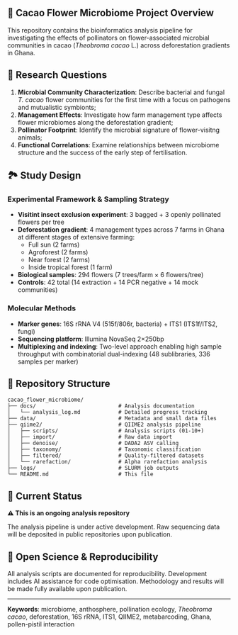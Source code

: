 ## 🌺 Cacao Flower Microbiome Project Overview

This repository contains the bioinformatics analysis pipeline for investigating the effects of pollinators on flower-associated microbial communities in cacao (*Theobroma cacao* L.) across deforestation gradients in Ghana.

## 🔬 Research Questions

1. **Microbial Community Characterization**: Describe bacterial and fungal *T. cacao* flower communities for the first time with a focus on pathogens and mutualistic symbionts;
2. **Management Effects**: Investigate how farm management type affects flower microbiomes along the deforestation gradient;
3. **Pollinator Footprint**: Identify the microbial signature of flower-visitng animals;
4. **Functional Correlations**: Examine relationships between microbiome structure and the success of the early step of fertilisation.

## 🏞️ Study Design

### **Experimental Framework & Sampling Strategy**
- **Visitint insect exclusion experiment**: 3 bagged + 3 openly pollinated flowers per tree
- **Deforestation gradient**: 4 management types across 7 farms in Ghana at different stages of extensive farming:
  - Full sun (2 farms)
  - Agroforest (2 farms) 
  - Near forest (2 farms)
  - Inside tropical forest (1 farm)
- **Biological samples**: 294 flowers (7 trees/farm × 6 flowers/tree)
- **Controls**: 42 total (14 extraction + 14 PCR negative + 14 mock communities)

### **Molecular Methods**
- **Marker genes**: 16S rRNA V4 (515f/806r, bacteria) + ITS1 (ITS1f/ITS2, fungi)
- **Sequencing platform**: Illumina NovaSeq 2×250bp
- **Multiplexing and indexing**: Two-level approach enabling high sample throughput with combinatorial dual-indexing (48 sublibraries, 336 samples per marker)

## 📁 Repository Structure

```
cacao_flower_microbiome/
├── docs/                          # Analysis documentation
│   └── analysis_log.md            # Detailed progress tracking
├── data/                          # Metadata and small data files
├── qiime2/                        # QIIME2 analysis pipeline
│   ├── scripts/                   # Analysis scripts (01-10+)
│   ├── import/                    # Raw data import
│   ├── denoise/                   # DADA2 ASV calling
│   ├── taxonomy/                  # Taxonomic classification
│   ├── filtered/                  # Quality-filtered datasets
│   └── rarefaction/               # Alpha rarefaction analysis
├── logs/                          # SLURM job outputs
└── README.md                      # This file
```

## 🔄 Current Status

**⚠️ This is an ongoing analysis repository**

The analysis pipeline is under active development. Raw sequencing data will be deposited in public repositories upon publication.

## 🤝 Open Science & Reproducibility

All analysis scripts are documented for reproducibility. Development includes AI assistance for code optimisation. Methodology and results will be made fully available upon publication.

---

**Keywords**: microbiome, anthosphere, pollination ecology, *Theobroma cacao*, deforestation, 16S rRNA, ITS1, QIIME2, metabarcoding, Ghana, pollen-pistil interaction
